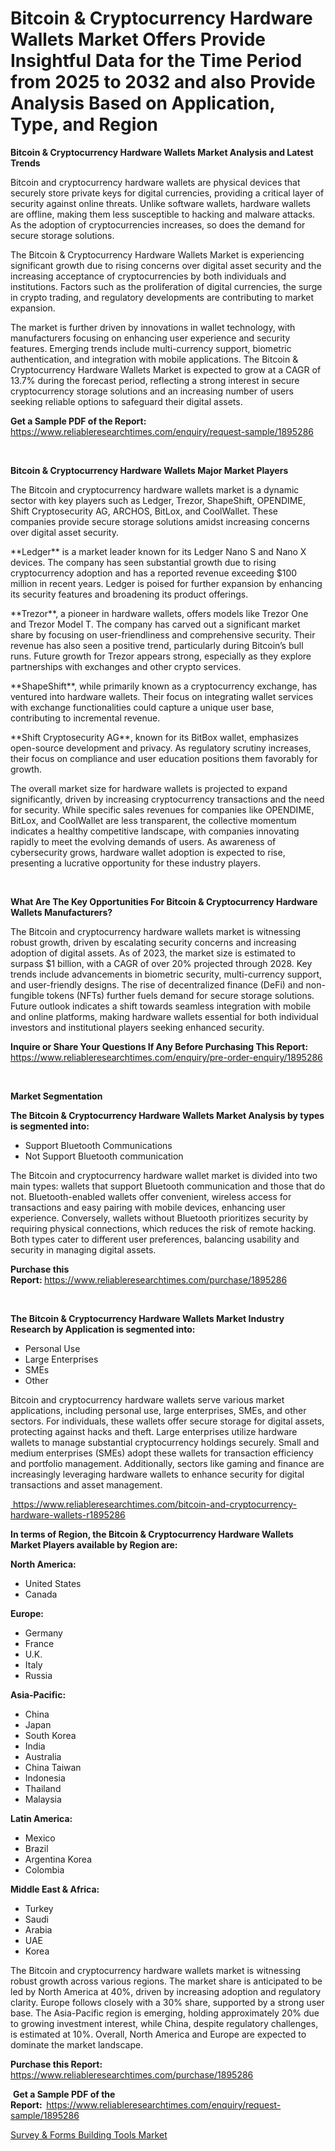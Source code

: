<p><h1>Bitcoin & Cryptocurrency Hardware Wallets Market Offers Provide Insightful Data for the Time Period from 2025 to 2032 and also Provide Analysis Based on Application, Type, and Region</h1></p><p><strong>Bitcoin & Cryptocurrency Hardware Wallets Market Analysis and Latest Trends</strong></p>
<p><p>Bitcoin and cryptocurrency hardware wallets are physical devices that securely store private keys for digital currencies, providing a critical layer of security against online threats. Unlike software wallets, hardware wallets are offline, making them less susceptible to hacking and malware attacks. As the adoption of cryptocurrencies increases, so does the demand for secure storage solutions. </p><p>The Bitcoin & Cryptocurrency Hardware Wallets Market is experiencing significant growth due to rising concerns over digital asset security and the increasing acceptance of cryptocurrencies by both individuals and institutions. Factors such as the proliferation of digital currencies, the surge in crypto trading, and regulatory developments are contributing to market expansion. </p><p>The market is further driven by innovations in wallet technology, with manufacturers focusing on enhancing user experience and security features. Emerging trends include multi-currency support, biometric authentication, and integration with mobile applications. The Bitcoin & Cryptocurrency Hardware Wallets Market is expected to grow at a CAGR of 13.7% during the forecast period, reflecting a strong interest in secure cryptocurrency storage solutions and an increasing number of users seeking reliable options to safeguard their digital assets.</p></p>
<p><strong>Get a Sample PDF of the Report:&nbsp;</strong> <a href="https://www.reliableresearchtimes.com/enquiry/request-sample/1895286?utm_campaign=3187&utm_medium=2&utm_source=Github&utm_content=ia&utm_term=28032025&utm_id=bitcoin-cryptocurrency-hardware-wallets">https://www.reliableresearchtimes.com/enquiry/request-sample/1895286</a></p>
<p>&nbsp;</p>
<p><strong>Bitcoin & Cryptocurrency Hardware Wallets Major Market Players</strong></p>
<p><p>The Bitcoin and cryptocurrency hardware wallets market is a dynamic sector with key players such as Ledger, Trezor, ShapeShift, OPENDIME, Shift Cryptosecurity AG, ARCHOS, BitLox, and CoolWallet. These companies provide secure storage solutions amidst increasing concerns over digital asset security.</p><p>**Ledger** is a market leader known for its Ledger Nano S and Nano X devices. The company has seen substantial growth due to rising cryptocurrency adoption and has a reported revenue exceeding $100 million in recent years. Ledger is poised for further expansion by enhancing its security features and broadening its product offerings.</p><p>**Trezor**, a pioneer in hardware wallets, offers models like Trezor One and Trezor Model T. The company has carved out a significant market share by focusing on user-friendliness and comprehensive security. Their revenue has also seen a positive trend, particularly during Bitcoin’s bull runs. Future growth for Trezor appears strong, especially as they explore partnerships with exchanges and other crypto services.</p><p>**ShapeShift**, while primarily known as a cryptocurrency exchange, has ventured into hardware wallets. Their focus on integrating wallet services with exchange functionalities could capture a unique user base, contributing to incremental revenue.</p><p>**Shift Cryptosecurity AG**, known for its BitBox wallet, emphasizes open-source development and privacy. As regulatory scrutiny increases, their focus on compliance and user education positions them favorably for growth.</p><p>The overall market size for hardware wallets is projected to expand significantly, driven by increasing cryptocurrency transactions and the need for security. While specific sales revenues for companies like OPENDIME, BitLox, and CoolWallet are less transparent, the collective momentum indicates a healthy competitive landscape, with companies innovating rapidly to meet the evolving demands of users. As awareness of cybersecurity grows, hardware wallet adoption is expected to rise, presenting a lucrative opportunity for these industry players.</p></p>
<p>&nbsp;</p>
<p><strong>What Are The Key Opportunities For Bitcoin & Cryptocurrency Hardware Wallets Manufacturers?</strong></p>
<p><p>The Bitcoin and cryptocurrency hardware wallets market is witnessing robust growth, driven by escalating security concerns and increasing adoption of digital assets. As of 2023, the market size is estimated to surpass $1 billion, with a CAGR of over 20% projected through 2028. Key trends include advancements in biometric security, multi-currency support, and user-friendly designs. The rise of decentralized finance (DeFi) and non-fungible tokens (NFTs) further fuels demand for secure storage solutions. Future outlook indicates a shift towards seamless integration with mobile and online platforms, making hardware wallets essential for both individual investors and institutional players seeking enhanced security.</p></p>
<p><strong>Inquire or Share Your Questions If Any Before Purchasing This Report:</strong> <a href="https://www.reliableresearchtimes.com/enquiry/pre-order-enquiry/1895286?utm_campaign=3187&utm_medium=2&utm_source=Github&utm_content=ia&utm_term=28032025&utm_id=bitcoin-cryptocurrency-hardware-wallets">https://www.reliableresearchtimes.com/enquiry/pre-order-enquiry/1895286</a></p>
<p>&nbsp;</p>
<p><strong>Market Segmentation</strong></p>
<p><strong>The Bitcoin & Cryptocurrency Hardware Wallets Market Analysis by types is segmented into:</strong></p>
<p><ul><li>Support Bluetooth Communications</li><li>Not Support Bluetooth communication</li></ul></p>
<p><p>The Bitcoin and cryptocurrency hardware wallet market is divided into two main types: wallets that support Bluetooth communication and those that do not. Bluetooth-enabled wallets offer convenient, wireless access for transactions and easy pairing with mobile devices, enhancing user experience. Conversely, wallets without Bluetooth prioritizes security by requiring physical connections, which reduces the risk of remote hacking. Both types cater to different user preferences, balancing usability and security in managing digital assets.</p></p>
<p><strong>Purchase this Report:&nbsp;</strong><a href="https://www.reliableresearchtimes.com/purchase/1895286?utm_campaign=3187&utm_medium=2&utm_source=Github&utm_content=ia&utm_term=28032025&utm_id=bitcoin-cryptocurrency-hardware-wallets">https://www.reliableresearchtimes.com/purchase/1895286</a></p>
<p>&nbsp;</p>
<p><strong>The Bitcoin & Cryptocurrency Hardware Wallets Market Industry Research by Application is segmented into:</strong></p>
<p><ul><li>Personal Use</li><li>Large Enterprises</li><li>SMEs</li><li>Other</li></ul></p>
<p><p>Bitcoin and cryptocurrency hardware wallets serve various market applications, including personal use, large enterprises, SMEs, and other sectors. For individuals, these wallets offer secure storage for digital assets, protecting against hacks and theft. Large enterprises utilize hardware wallets to manage substantial cryptocurrency holdings securely. Small and medium enterprises (SMEs) adopt these wallets for transaction efficiency and portfolio management. Additionally, sectors like gaming and finance are increasingly leveraging hardware wallets to enhance security for digital transactions and asset management.</p></p>
<p><a href="https://www.reliableresearchtimes.com/bitcoin-and-cryptocurrency-hardware-wallets-r1895286?utm_campaign=3187&utm_medium=2&utm_source=Github&utm_content=ia&utm_term=28032025&utm_id=bitcoin-cryptocurrency-hardware-wallets">&nbsp;https://www.reliableresearchtimes.com/bitcoin-and-cryptocurrency-hardware-wallets-r1895286</a></p>
<p><strong>In terms of Region, the Bitcoin & Cryptocurrency Hardware Wallets Market Players available by Region are:</strong></p>
<p>
    <p> <strong> North America: </strong>
        <ul>
            <li>United States</li>
            <li>Canada</li>
        </ul>
        </p> 
    <p> <strong> Europe: </strong>
        <ul>
            <li>Germany</li>
            <li>France</li>
            <li>U.K.</li>
            <li>Italy</li>
            <li>Russia</li>
        </ul>
        </p> 
    <p> <strong> Asia-Pacific: </strong>
        <ul>
            <li>China</li>
            <li>Japan</li>
            <li>South Korea</li>
            <li>India</li>
            <li>Australia</li>
            <li>China Taiwan</li>
            <li>Indonesia</li>
            <li>Thailand</li>
            <li>Malaysia</li>
        </ul>
        </p> 
    <p> <strong> Latin America: </strong>
        <ul>
            <li>Mexico</li>
            <li>Brazil</li>
            <li>Argentina Korea</li>
            <li>Colombia</li>
        </ul>
        </p> 
    <p> <strong> Middle East & Africa: </strong>
        <ul>
            <li>Turkey</li>
            <li>Saudi</li>
            <li>Arabia</li>
            <li>UAE</li>
            <li>Korea</li>
        </ul>
    </p>
    </p>
<p><p>The Bitcoin and cryptocurrency hardware wallets market is witnessing robust growth across various regions. The market share is anticipated to be led by North America at 40%, driven by increasing adoption and regulatory clarity. Europe follows closely with a 30% share, supported by a strong user base. The Asia-Pacific region is emerging, holding approximately 20% due to growing investment interest, while China, despite regulatory challenges, is estimated at 10%. Overall, North America and Europe are expected to dominate the market landscape.</p></p>
<p><strong>Purchase this Report: </strong><a href="https://www.reliableresearchtimes.com/purchase/1895286?utm_campaign=3187&utm_medium=2&utm_source=Github&utm_content=ia&utm_term=28032025&utm_id=bitcoin-cryptocurrency-hardware-wallets">https://www.reliableresearchtimes.com/purchase/1895286</a></p>
<p>&nbsp;<strong>Get a Sample PDF of the Report:&nbsp;&nbsp;</strong><a href="https://www.reliableresearchtimes.com/enquiry/request-sample/1895286?utm_campaign=3187&utm_medium=2&utm_source=Github&utm_content=ia&utm_term=28032025&utm_id=bitcoin-cryptocurrency-hardware-wallets">https://www.reliableresearchtimes.com/enquiry/request-sample/1895286</a></p>
<p><strong></strong></p>
<p><p><a href="https://github.com/muhjanaidu/Market-Research-Report-List-1/blob/main/survey-forms-building-tools-market.md?utm_campaign=3187&utm_medium=2&utm_source=Github&utm_content=ia&utm_term=28032025&utm_id=bitcoin-cryptocurrency-hardware-wallets">Survey & Forms Building Tools Market</a></p></p>